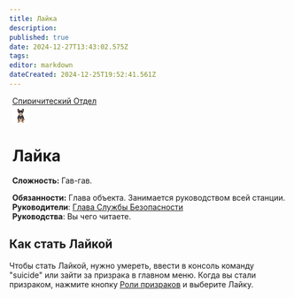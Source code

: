 ```yaml
---
title: Лайка
description: 
published: true
date: 2024-12-27T13:43:02.575Z
tags: 
editor: markdown
dateCreated: 2024-12-25T19:52:41.561Z
---
```


<div style="display: flex; justify-content: center;">
  <div class="roles-passport sp">
    <div class="title sp">
      <a href="/roles/command">Спиричитеский Отдел</a>
    </div>
    <div><div><div><img src="/roles/secdog.gif" /></div></div><div><div>
      <h1>Лайка</h1>
        <p><strong>Сложность:</strong> Гав-гав.</p>
        <strong>Обязанности:</strong> Глава объекта. Занимается руководством всей станции.
      <br>
        <b>Руководители</b>: <a href="/roles/headofsecurity">Глава Службы Безопасности</a>
      <br>
        <b>Руководства</b>: Вы чего читаете.
</div></div></div></div></div>

<h2>Как стать Лайкой</h2>
Чтобы стать Лайкой, нужно умереть, ввести в консоль команду "suicide" или зайти за призрака в главном меню. Когда вы стали призраком, нажмите кнопку <a href="/roles/spiritualisticdepartment">Роли призраков</a> и выберите Лайку. 